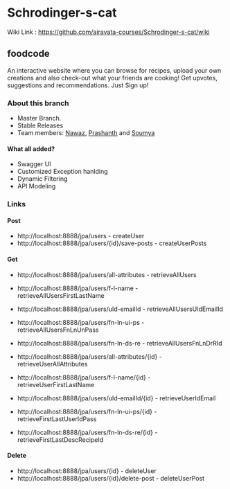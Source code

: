 # Schrodinger-s-cat

Wiki Link : https://github.com/airavata-courses/Schrodinger-s-cat/wiki

## foodcode
An interactive website where you can browse for recipes, upload your own creations and also check-out what your friends are cooking! Get upvotes, suggestions and recommendations. Just Sign up!

### About this branch
* Master Branch.
* Stable Releases
* Team members: [Nawaz](https://www.linkedin.com/in/nawazhk/), [Prashanth](https://www.linkedin.com/in/prashanth-swargam-pswargam/) and [Soumya](https://www.linkedin.com/in/jlsoumya/)

#### What all added? 
- Swagger UI
- Customized Exception hanlding
- Dynamic Filtering 
- API Modeling

### Links
#### Post
- http://localhost:8888/jpa/users							- createUser
- http://localhost:8888/jpa/users/{id}/save-posts				- createUserPosts

#### Get
- http://localhost:8888/jpa/users/all-attributes 				- retrieveAllUsers
- http://localhost:8888/jpa/users/f-l-name 					- retrieveAllUsersFirstLastName
- http://localhost:8888/jpa/users/uId-emailId 				- retrieveAllUsersUIdEmailId
- http://localhost:8888/jpa/users/fn-ln-ui-ps				- retrieveAllUsersFnLnUnPass
- http://localhost:8888/jpa/users/fn-ln-ds-re				- retrieveAllUsersFnLnDrRId

- http://localhost:8888/jpa/users/all-attributes/{id}			- retrieveUserAllAttributes
- http://localhost:8888/jpa/users/f-l-name/{id}				- retrieveUserFirstLastName
- http://localhost:8888/jpa/users/uId-emailId/{id}			- retrieveUserIdEmail
- http://localhost:8888/jpa/users/fn-ln-ui-ps/{id}			- retrieveFirstLastUserIdPass
- http://localhost:8888/jpa/users/fn-ln-ds-re/{id}			- retrieveFirstLastDescRecipeId

#### Delete
- http://localhost:8888/jpa/users/{id}						- deleteUser
- http://localhost:8888/jpa/users/{id}/delete-post			- deleteUserPost